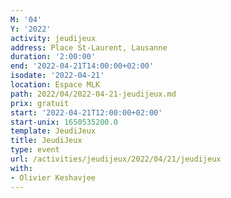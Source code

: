 ```yaml
---
M: '04'
Y: '2022'
activity: jeudijeux
address: Place St-Laurent, Lausanne
duration: '2:00:00'
end: '2022-04-21T14:00:00+02:00'
isodate: '2022-04-21'
location: Espace MLK
path: 2022/04/2022-04-21-jeudijeux.md
prix: gratuit
start: '2022-04-21T12:00:00+02:00'
start-unix: 1650535200.0
template: JeudiJeux
title: JeudiJeux
type: event
url: /activities/jeudijeux/2022/04/21/jeudijeux
with:
- Olivier Keshavjee
---
```

